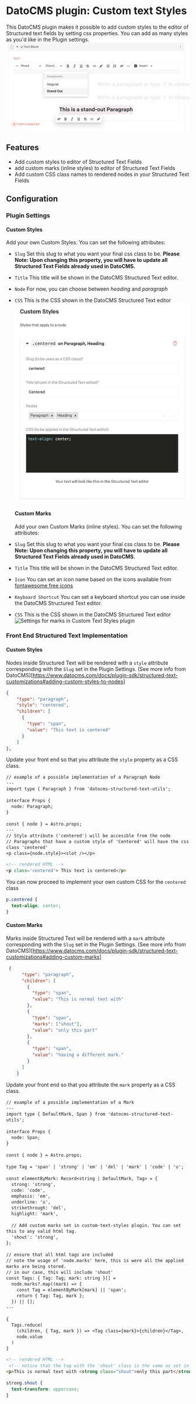 # DatoCMS plugin: Custom text Styles

This DatoCMS plugin makes it possible to add custom styles to the editor of Structured text fields by setting css properties. You can add as many styles as you'd like in the Plugin settings.
![preview of Custom Text Styles plugin](./docs/preview.png)

## Features

- Add custom styles to editor of Structured Text Fields
- add custom marks (inline styles) to editor of Structured Text Fields
- Add custom CSS class names to rendered nodes in your Structured Text Fields

## Configuration

### Plugin Settings

#### Custom Styles

Add your own Custom Styles. You can set the following attributes:

- `Slug`
  Set this slug to what you want your final css class to be.
  <strong>Please Note: Upon changing this property, you will have to update all Structured Text Fields already used in DatoCMS.</strong>

- `Title`
  This title will be shown in the DatoCMS Structured Text editor.

- `Node`
  For now, you can choose between <i>heading</i> and <i>paragraph</i>

- `CSS`
  This is the CSS shown in the DatoCMS Structured Text editor
  ![Settings for Styles in Custom Text Styles plugin](./docs/settings-styles.png)

  #### Custom Marks

  Add your own Custom Marks (inline styles). You can set the following attributes:

- `Slug`
  Set this slug to what you want your final css class to be.
  <strong>Please Note: Upon changing this property, you will have to update all Structured Text Fields already used in DatoCMS.</strong>

- `Title`
  This title will be shown in the DatoCMS Structured Text editor.

- `Icon`
  You can set an icon name based on the icons available from [fontawesome free icons](https://fontawesome.com/search?q=house&o=r&ic=free)

- `Keyboard Shortcut`
  You can set a keyboard shortcut you can use inside the DatoCMS Structured Text editor.

- `CSS`
  This is the CSS shown in the DatoCMS Structured Text editor
  ![Settings for marks in Custom Text Styles plugin](./docs/settings-marks.png.png)

### Front End Structured Text Implementation

#### Custom Styles

Nodes inside Structured Text will be rendered with a `style` attribute corresponding with the `Slug` set in the Plugin Settings.
(See more info from DatoCMS)[https://www.datocms.com/docs/plugin-sdk/structured-text-customizations#adding-custom-styles-to-nodes]

```JSON
{
    "type": "paragraph",
    "style": "centered",
    "children": [
      {
        "type": "span",
        "value": "This text is centered"
      }
    ]
},
```

Update your front end so that you attribute the `style` property as a CSS class.

```TSX
// example of a possible implementation of a Paragraph Node
---
import type { Paragraph } from 'datocms-structured-text-utils';

interface Props {
  node: Paragraph;
}

const { node } = Astro.props;
---
// Style attribute ('centered') will be accesible from the node
// Paragraphs that have a custom style of 'Centered' will have the css class 'centered'
<p class={node.style}><slot /></p>

```

```HTML
<!-- rendered HTML -->
<p class='centered'> This text is centered</p>
```

You can now proceed to implement your own custom CSS for the `centered` class

```css
p.centered {
  text-align: center;
}
```

#### Custom Marks

Marks inside Structured Text will be rendered with a `mark` attribute corresponding with the `Slug` set in the Plugin Settings.
(See more info from DatoCMS)[https://www.datocms.com/docs/plugin-sdk/structured-text-customizations#adding-custom-marks]

```JSON
 {
      "type": "paragraph",
      "children": [
        {
          "type": "span",
          "value": "This is normal text with"
        },
        {
          "type": "span",
          "marks": ["shout"],
          "value": "only this part"
        },
        {
          "type": "span",
          "value": "having a different mark."
        }
      ]
    }
```

Update your front end so that you attribute the `mark` property as a CSS class.

```TSX
// example of a possible implementation of a Mark
---
import type { DefaultMark, Span } from 'datocms-structured-text-utils';

interface Props {
  node: Span;
}

const { node } = Astro.props;

type Tag = 'span' | 'strong' | 'em' | 'del' | 'mark' | 'code' | 'u';

const elementByMark: Record<string | DefaultMark, Tag> = {
  strong: 'strong',
  code: 'code',
  emphasis: 'em',
  underline: 'u',
  strikethrough: 'del',
  highlight: 'mark',

  // Add custom marks set in custom-text-styles plugin. You can set this to any valid html tag.
  'shout': 'strong',
};

// ensure that all html tags are included
// note the usage of 'node.marks' here, this is were all the applied marks are being stored.
// in our case, this will include 'shout'
const Tags: { Tag: Tag; mark: string }[] =
  node.marks?.map((mark) => {
    const Tag = elementByMark[mark] || 'span';
    return { Tag: Tag, mark };
  }) || [];
---

{
  Tags.reduce(
    (children, { Tag, mark }) => <Tag class={mark}>{children}</Tag>,
    node.value
  )
}
```

```HTML
<!-- rendered HTML -->
 <!-- notice that the tag with the 'shout' class is the same as set in elementByMark -->
<p>This is normal text with <strong class="shout">only this part</strong> having a different mark.</p>
```

```css
strong.shout {
  text-transform: uppercase;
}
```
